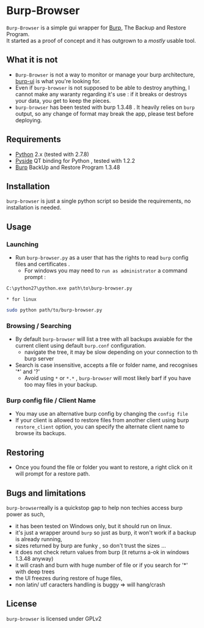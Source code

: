 Burp-Browser
============
`Burp-Browser` is  a simple gui wrapper for [Burp](http://burp.grke.org/), The Backup and Restore Program.  
It started as a proof of concept and it has outgrown to a *mostly* usable tool.  

What it is not
--------------
  * `Burp-Browser` is not a way to monitor or manage your burp architecture, [burp-ui](https://git.ziirish.me/ziirish/burp-ui) is what you're looking for.
  * Even if `burp-browser` is not supposed to be able to destroy anything, I cannot make any waranty regarding it's use : if it breaks or destroys your data, you get to keep the pieces.
  * `burp-browser` has been tested with burp 1.3.48 . It heavily relies on `burp` output, so any change of format may break the app, please test before deploying.

Requirements
------------
 * [Python](http://python.org) 2.x (tested with 2.7.8)
 * [Pyside](http://qt-project.org/wiki/Get-PySide) QT binding for Python , tested with 1.2.2
 * [Burp](http://burp.grke.org/) BackUp and Restore Program 1.3.48

Installation
-----------
`burp-browser` is just a single python script so beside the requirements, no installation is needed.

Usage
-----
### Launching
  * Run `burp-browser.py` as a user that has the rights to read `burp` config files and certificates .
    * For windows you may need to `run as administrator` a command prompt :
```bat
C:\python27\python.exe path\to\burp-browser.py
```
    * for linux
```sh
sudo python path/to/burp-browser.py
```

### Browsing / Searching
  * By default `burp-browser` will list a tree with all backups avaiable for the current client using default `burp.conf` configuration.
    * navigate the tree, it may be slow depending on your connection to th burp server
  * Search is case insensitive, accepts a file or folder name, and recognises '*' and '?'
    * Avoid using `*` or `*.*` , `burp-browser` will most likely barf if you have too may files in your backup.

### Burp config file / Client Name
  * You may use an alternative burp config by changing the `config file`
  * If your client is allowed to restore files from another client using burp `restore_client` option, you can specify the alternate client name to browse its backups.

## Restoring
  * Once you found the file or folder you want to restore, a right click on it will prompt for a restore path.

Bugs and limitations
--------------------
`burp-browser`really is a quickstop gap to help non techies access burp power as such, 
- it has been tested on Windows only, but it should run on linux.
- it's just a wrapper around `burp` so just as burp, it won't work if a backup is already running,
- sizes returned by burp are funky , so don't trust the sizes ...
- it does not check return values from burp (it returns a-ok in windows 1.3.48 anyway)
- it will crash and burn with huge number of file or if you search for '*' with deep trees
- the UI freezes during restore of huge files,
- non latin/ utf caracters handling is buggy => will hang/crash

License
-------
`burp-browser` is licensed under GPLv2